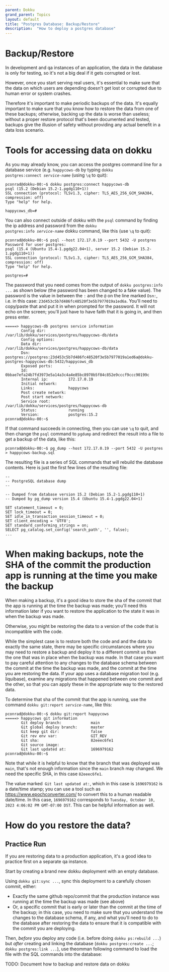 ```yaml
---
parent: Dokku
grand_parent: Topics
layout: default
title: "Postgres Database: Backup/Restore"
description:  "How to deploy a postgres database"
---
```


# Backup/Restore

In development and qa instances of an application, the data in the database is only for testing, so it's
not a big deal if it gets corrupted or lost.  

However, once you start serving real users, it's essential to 
make sure that the data on which users are depending doesn't get lost or corrupted due to human error or
system crashes.

Therefore it's important to make periodic backups of the data.  It's equally important to make sure
that you know how to restore the data from one of these backups; otherwise, backing up the data is worse
than useless; without a proper restore protocol that's been documented and tested, backups give the illusion
of safety without providing any actual benefit in a data loss scenario.

# Tools for accessing data on dokku

As you may already know, you can access the postgres command line for a database service (e.g. `happycows-db` by typing <code>dokku postgres:connect <i>service-name</i></code> (using `\q` to quit):

```
pconrad@dokku-00:~$ dokku postgres:connect happycows-db
psql (15.2 (Debian 15.2-1.pgdg110+1))
SSL connection (protocol: TLSv1.3, cipher: TLS_AES_256_GCM_SHA384, compression: off)
Type "help" for help.

happycows_db=# 
```

You can also connect outside of dokku with the `psql` command by finding the ip address and password from the <code>dokku postgres:info <i>service-name</i></code> dokku command, like this (use `\q` to quit):

```
pconrad@dokku-00:~$ psql --host 172.17.0.19 --port 5432 -U postgres
Password for user postgres: 
psql (15.4 (Ubuntu 15.4-1.pgdg22.04+1), server 15.2 (Debian 15.2-1.pgdg110+1))
SSL connection (protocol: TLSv1.3, cipher: TLS_AES_256_GCM_SHA384, compression: off)
Type "help" for help.

postgres=# 
```

The password that you need comes from the output of `dokku postgres:info ...` as shown below (the password has been changed to a fake value).  The password
is the value in between the `:` and the `@` on the line marked `Dsn:`, i.e. in this case: `23d453c5b7d486fc48520f3e5b7977019a1ed6a`.  You'll need to copy/paste
that and put it in when prompted for the password.  It will not echo on the screen; you'll just have to have faith that it is going in, and then press enter.

```
=====> happycows-db postgres service information
       Config dir:          /var/lib/dokku/services/postgres/happycows-db/data
       Config options:                               
       Data dir:            /var/lib/dokku/services/postgres/happycows-db/data
       Dsn:                 postgres://postgres:23d453c5b7d486fc48520f3e5b7977019a1ed6a@dokku-postgres-happycows-db:5432/happycows_db
       Exposed ports:       -                        
       Id:                  0bbae7efa24b7fd3973e5a14a3c4a4e85bc8970b5f84c852e9cccf9ccc90199c
       Internal ip:         172.17.0.19              
       Initial network:                              
       Links:               happycows                
       Post create network:                          
       Post start network:                           
       Service root:        /var/lib/dokku/services/postgres/happycows-db
       Status:              running                  
       Version:             postgres:15.2            
pconrad@dokku-00:~$
```

If that command succeeds in connecting, then you can use `\q` to quit, and then change the `psql` command to `pgdump` and redirect the result into a file to get a backup of the data, like this:

```
pconrad@dokku-00:~$ pg_dump --host 172.17.0.19 --port 5432 -U postgres > happycows-backup.sql
```

The resulting file is a series of SQL commands that will rebuild the database contents.  Here is just the first few lines of the resulting file:

```
--
-- PostgreSQL database dump
--

-- Dumped from database version 15.2 (Debian 15.2-1.pgdg110+1)
-- Dumped by pg_dump version 15.4 (Ubuntu 15.4-1.pgdg22.04+1)

SET statement_timeout = 0;
SET lock_timeout = 0;
SET idle_in_transaction_session_timeout = 0;
SET client_encoding = 'UTF8';
SET standard_conforming_strings = on;
SELECT pg_catalog.set_config('search_path', '', false);
...
``` 

# When making backups, note the SHA of the commit the production app is running at the time you make the backup

When making a backup, it's a good idea to store the sha of the commit that the app is running at the time the backup was made; you'll need this information later if you want to restore the application to the state it was in when the backup was made.

Otherwise, you might be restoring the data to a version of the code that is incompatible with the code.

While the simplest case is to restore both the code and and the data to exactly the same state, there may be specific circumstances where you may need to restore a backup and deploy it to a different commit  us
than the one that was in place when the backup was made.  In that case you want to pay careful attention to any changes to the database schema between the commit at the time the backup was made, and the commit
at the time you are restoring the data.  If your app uses a database migration tool (e.g. liquibase), examine any migrations that happened between one commit and the other, so that you can apply these in the appropriate way
to the restored data.

To determine that sha of the commit that the app is running, use the command  <code>dokku git:report <i>service-name</i></code>, like this:

```
pconrad@dokku-00:~$ dokku git:report happycows
=====> happycows git information
       Git deploy branch:             main                     
       Git global deploy branch:      master                   
       Git keep git dir:              false                    
       Git rev env var:               GIT_REV                  
       Git sha:                       82eeec6fe1               
       Git source image:                                       
       Git last updated at:           1696979162               
pconrad@dokku-00:~$ 
```

Note that while it is helpful to know that the branch that was deployed was `main`, that's not enough information since the `main` branch may changed.  We need the specific SHA, in this case `82eeec6fe1`.  

The value marked` Git last updated at:`, which in this case is `1696979162` is a date/time stamp; you can use a tool such as <https://www.epochconverter.com/> to convert this to a human readable date/time.  In this case, `1696979162` corresponds to `Tuesday, October 10, 2023 4:06:02 PM GMT-07:00 DST`.   This can be helpful information as well.

# How do you restore the data?

## Practice Run

If you are restoring data to a production application, it's a good idea to practice first on a separate qa instance.

Start by creating a brand new dokku deployment with an empty database.

Using `dokku git:sync ...`, sync this deployment to a carefully chosen commit, either:
* Exactly the same github repo/commit that the production instance was running at the time the backup was made (see above)
* Or, a specific commit that is early or later than the commit at the time of the backup; in this case, you need to make sure that you understand the changes to the database schema, if any, and what you'll need to do to the database after restoring the data to ensure that it is compatible with the commit you are deploying.

Then, *before* you deploy any code (i.e. before doing `dokku ps:rebuild ...`) but *after* creating and linking the database (`dokku postgres:create ...`; `dokku postgres:link ...`), use theomman following command to 
load the file with the SQL commands into the database:

TODO: Document how to backup and restore data on dokku
